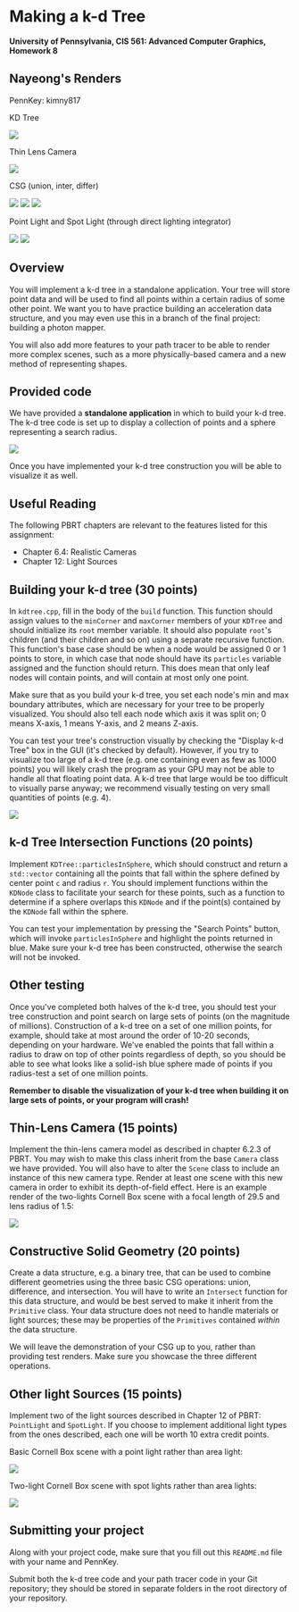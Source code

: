 Making a k-d Tree
======================

**University of Pennsylvania, CIS 561: Advanced Computer Graphics, Homework 8**

Nayeong's Renders 
------------
PennKey: kimny817

KD Tree

![](./renders/kdtree.png)

Thin Lens Camera

![](./renders/thinslens.png)

CSG (union, inter, differ)

![](./renders/csg_union.png)
![](./renders/csg_differ.png)
![](./renders/csg_inter.png)

Point Light and Spot Light (through direct lighting integrator)

![](./renders/pointlight.png)
![](./renders/spotlight.png)

Overview
------------
You will implement a k-d tree in a standalone application. Your tree will store
point data and will be used to find all points within a certain radius of some
other point. We want you to have practice building an acceleration data structure,
and you may even use this in a branch of the final project: building a photon mapper.

You will also add more features to your path tracer to be able to render more
complex scenes, such as a more physically-based camera and a new method of
representing shapes.

Provided code
------
We have provided a __standalone application__ in which to build your k-d tree.
The k-d tree code is set up to display a collection of points and a sphere
representing a search radius.

![](pointVis.png)

Once you have implemented your k-d tree construction you will be able to
visualize it as well.


Useful Reading
---------
The following PBRT chapters are relevant to the features listed for this
assignment:
* Chapter 6.4: Realistic Cameras
* Chapter 12: Light Sources


Building your k-d tree (30 points)
-----------
In `kdtree.cpp`, fill in the body of the `build` function. This function should
assign values to the `minCorner` and `maxCorner` members of your `KDTree` and
should initialize its `root` member variable. It should also populate `root`'s
children (and their children and so on) using a separate recursive function.
This function's base case should be when a node would be assigned 0 or 1 points
to store, in which case that node should have its `particles` variable assigned
and the function should return. This does mean that only leaf nodes will contain
points, and will contain at most only one point.

Make sure that as you build your k-d tree, you set each node's min and max
boundary attributes, which are necessary for your tree to be properly visualized. You should also tell each node which axis it was split on;
0 means X-axis, 1 means Y-axis, and 2 means Z-axis.

You can test your tree's construction visually by checking the "Display k-d Tree"
box in the GUI (it's checked by default). However, if you try to visualize too
large of a k-d tree (e.g. one containing even as few as 1000 points) you will
likely crash the program as your GPU may not be able to handle all that floating
point data. A k-d tree that large would be too difficult to visually parse
anyway; we recommend visually testing on very small quantities of points (e.g.
4).

![](kdVis.png)

k-d Tree Intersection Functions (20 points)
-------
Implement `KDTree::particlesInSphere`, which should construct and return a
`std::vector` containing all the points that fall within the sphere defined by
center point `c` and radius `r`. You should implement functions within the
`KDNode` class to facilitate your search for these points, such as a function to
determine if a sphere overlaps this `KDNode` and if the point(s) contained by
the `KDNode` fall within the sphere.

You can test your implementation by pressing the "Search Points" button,
which will invoke `particlesInSphere` and highlight the points returned in
blue. Make sure your k-d tree has been constructed, otherwise the search will
not be invoked.

Other testing
---------
Once you've completed both halves of the k-d tree, you should test your
tree construction and point search on large sets of points (on the magnitude
of millions). Construction of a k-d tree on a set of one million points, for
example, should take at most around the order of 10-20 seconds, depending on
your hardware. We've enabled the points that fall within a radius to draw on top
of other points regardless of depth, so you should be able to see what looks
like a solid-ish blue sphere made of points if you radius-test a set of one
million points.

__Remember to disable the visualization of your k-d tree when building it on
large sets of points, or your program will crash!__


Thin-Lens Camera (15 points)
-------------------
Implement the thin-lens camera model as described in chapter 6.2.3 of PBRT.
You may wish to make this class inherit from the base `Camera` class we have
provided. You will also have to alter the `Scene` class to include an instance
of this new camera type. Render at least one scene with this new camera in
order to exhibit its depth-of-field effect. Here is an example render of
the two-lights Cornell Box scene with a focal length of 29.5 and lens radius
of 1.5:

![](cornellBoxLensCam.png)

Constructive Solid Geometry (20 points)
--------------------
Create a data structure, e.g. a binary
tree, that can be used to combine different geometries using the three basic
CSG operations: union, difference, and intersection. You will have to write an
`Intersect` function for this data structure, and would be best served to make
it inherit from the `Primitive` class. Your data structure does not need to
handle materials or light sources; these may be properties of the `Primitives`
contained _within_ the data structure.

We will leave the demonstration of your CSG up to you, rather than providing
test renders. Make sure you showcase the three different operations.

Other light Sources (15 points)
--------------------
Implement two of the light sources described in Chapter 12 of PBRT: `PointLight`
and `SpotLight`. If you choose to implement additional light types from the ones
described, each one will be worth 10 extra credit points.

Basic Cornell Box scene with a point light rather than area light:

![](pointLight.png)

Two-light Cornell Box scene with spot lights rather than area lights:

![](spotLights.png)

Submitting your project
--------------
Along with your project code, make sure that you fill out this `README.md` file
with your name and PennKey.

Submit both the k-d tree code and your path tracer code in your Git repository;
they should be stored in separate folders in the root directory of your repository.
